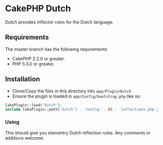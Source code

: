 # CakePHP Dutch

Dutch provides inflector rules for the Dutch language.

## Requirements

The master branch has the following requirements:

* CakePHP 2.2.0 or greater.
* PHP 5.3.0 or greater.

## Installation

* Clone/Copy the files in this directory into `app/Plugin/Dutch`
* Ensure the plugin is loaded in `app/Config/bootstrap.php` like so:

```php
CakePlugin::load('Dutch');
include CakePlugin::path('Dutch') . 'Config' . DS . 'inflections.php';
```

### Using

This should give you elementry Dutch inflection rules.
Any comments or additions welcome.
